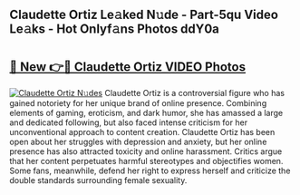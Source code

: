 ## Claudette Ortiz Le𝚊ked N𝚞de - Part-5qu Video Le𝚊ks - Hot Onlyf𝚊ns Photos ddY0a

# <h2><a href="http://ab27665.deff.icu/?id=Claudette+Ortiz">🔗 New 👉🔴 Claudette Ortiz VIDEO Photos</a></h2>

[![Claudette Ortiz N𝚞des](https://i.imgur.com/rIISA9y.gif)](http://ab27665.deff.icu/?id=Claudette+Ortiz)
Claudette Ortiz is a controversial figure who has gained notoriety for her unique brand of online presence. Combining elements of gaming, eroticism, and dark humor, she has amassed a large and dedicated following, but also faced intense criticism for her unconventional approach to content creation. Claudette Ortiz has been open about her struggles with depression and anxiety, but her online presence has also attracted toxicity and online harassment. Critics argue that her content perpetuates harmful stereotypes and objectifies women. Some fans, meanwhile, defend her right to express herself and criticize the double standards surrounding female sexuality.
